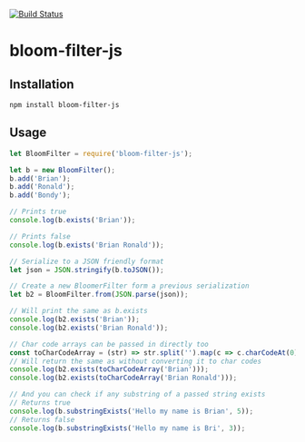 [![Build Status](https://travis-ci.org/bbondy/bloom-filter-js.svg?branch=master)](https://travis-ci.org/bbondy/bloom-filter-js)

# bloom-filter-js

## Installation

    npm install bloom-filter-js

## Usage

```javascript
let BloomFilter = require('bloom-filter-js');

let b = new BloomFilter();
b.add('Brian');
b.add('Ronald');
b.add('Bondy');

// Prints true
console.log(b.exists('Brian'));

// Prints false
console.log(b.exists('Brian Ronald'));

// Serialize to a JSON friendly format
let json = JSON.stringify(b.toJSON());

// Create a new BloomerFilter form a previous serialization
let b2 = BloomFilter.from(JSON.parse(json));

// Will print the same as b.exists
console.log(b2.exists('Brian'));
console.log(b2.exists('Brian Ronald'));

// Char code arrays can be passed in directly too
const toCharCodeArray = (str) => str.split('').map(c => c.charCodeAt(0));
// Will return the same as without converting it to char codes
console.log(b2.exists(toCharCodeArray('Brian')));
console.log(b2.exists(toCharCodeArray('Brian Ronald')));

// And you can check if any substring of a passed string exists
// Returns true
console.log(b.substringExists('Hello my name is Brian', 5));
// Returns false
console.log(b.substringExists('Hello my name is Bri', 3));
```
